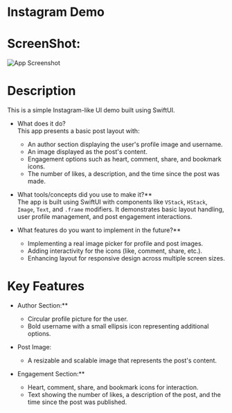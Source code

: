 # Instagram Demo

# ScreenShot:
![App Screenshot](<img width="455" alt="instaDemo" src="https://github.com/user-attachments/assets/2373c18e-86df-4c88-95d2-edf18c2dc26e" />
)



# Description

This is a simple Instagram-like UI demo built using SwiftUI. 

- What does it do?  
  This app presents a basic post layout with:
  - An author section displaying the user's profile image and username.
  - An image displayed as the post's content.
  - Engagement options such as heart, comment, share, and bookmark icons.
  - The number of likes, a description, and the time since the post was made.

- What tools/concepts did you use to make it?**  
  The app is built using SwiftUI with components like `VStack`, `HStack`, `Image`, `Text`, and `.frame` modifiers. It demonstrates basic layout handling, user profile management, and post engagement interactions.

- What features do you want to implement in the future?**  
  - Implementing a real image picker for profile and post images.
  - Adding interactivity for the icons (like, comment, share, etc.).
  - Enhancing layout for responsive design across multiple screen sizes.

 # Key Features

- Author Section:**
  - Circular profile picture for the user.
  - Bold username with a small ellipsis icon representing additional options.
  
- Post Image:
  - A resizable and scalable image that represents the post's content.
  
- Engagement Section:**
  - Heart, comment, share, and bookmark icons for interaction.
  - Text showing the number of likes, a description of the post, and the time since the post was published.











